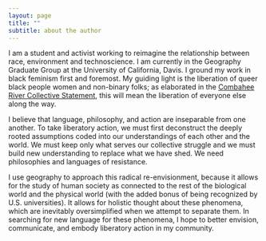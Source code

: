```yaml
---
layout: page
title: ""
subtitle: about the author
---
```


I am a student and activist working to reimagine the relationship between race, environment and technoscience.  I am currently in the Geography Graduate Group at the University of California, Davis. I ground my work in black feminism first and foremost.  My guiding light is the liberation of queer black people women and non-binary folks; as elaborated in the [Combahee River Collective Statement](http://circuitous.org/scraps/combahee.html), this will mean the liberation of everyone else along the way.

I believe that language, philosophy, and action are inseparable from one another. To take liberatory action, we must first deconstruct the deeply rooted assumptions coded into our understandings of each other and the world. We must keep only what serves our collective struggle and we must build new understanding to replace what we have shed. We need philosophies and languages of resistance.

I use geography to approach this radical re-envisionment, because it allows for the study of human society as connected to the rest of the biological world and the physical world (with the added bonus of being recognized by U.S. universities). It allows for holistic thought about these phenomena, which are inevitably oversimplified when we attempt to separate them. In searching for new language for these phenomena, I hope to better envision, communicate, and embody liberatory action in my community. 
